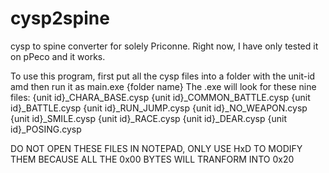 # cysp2spine
cysp to spine converter for solely Priconne.
Right now, I have only tested it on pPeco and it works. <br />

To use this program, first put all the cysp files into a folder with the unit-id amd then run it as main.exe {folder name}
The .exe will look for these nine files: 
{unit id}_CHARA_BASE.cysp
{unit id}_COMMON_BATTLE.cysp
{unit id}_BATTLE.cysp
{unit id}_RUN_JUMP.cysp
{unit id}_NO_WEAPON.cysp
{unit id}_SMILE.cysp
{unit id}_RACE.cysp
{unit id}_DEAR.cysp
{unit id}_POSING.cysp

DO NOT OPEN THESE FILES IN NOTEPAD, ONLY USE HxD TO MODIFY THEM BECAUSE ALL THE 0x00 BYTES WILL TRANFORM INTO 0x20
